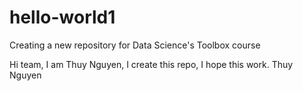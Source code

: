 # hello-world1
Creating a new repository for Data Science's Toolbox course

Hi team,
I am Thuy Nguyen, I create this repo, I hope this work.
Thuy Nguyen
